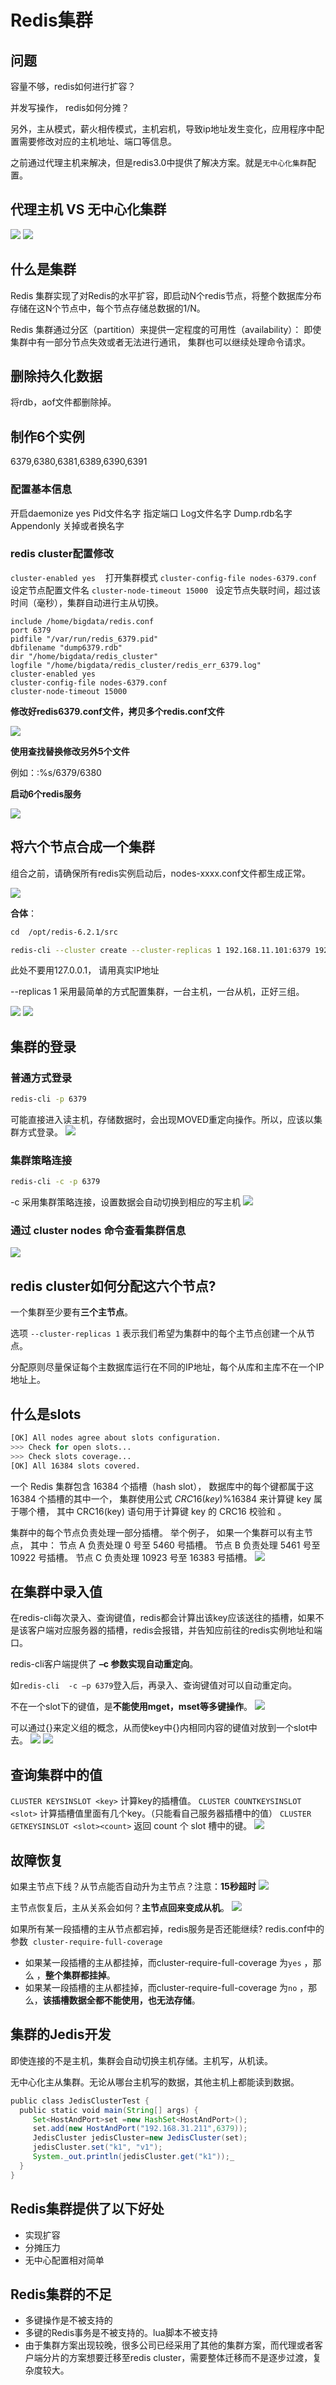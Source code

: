 # Redis集群

## 问题

容量不够，redis如何进行扩容？

并发写操作， redis如何分摊？

另外，主从模式，薪火相传模式，主机宕机，导致ip地址发生变化，应用程序中配置需要修改对应的主机地址、端口等信息。

之前通过代理主机来解决，但是redis3.0中提供了解决方案。就是`无中心化集群`配置。

## 代理主机 VS 无中心化集群

![](https://raw.githubusercontent.com/Swiftie13st/Figurebed/main/img/202210101446906.png)
![](https://raw.githubusercontent.com/Swiftie13st/Figurebed/main/img/202210101447696.png)

## 什么是集群

Redis 集群实现了对Redis的水平扩容，即启动N个redis节点，将整个数据库分布存储在这N个节点中，每个节点存储总数据的1/N。

Redis 集群通过分区（partition）来提供一定程度的可用性（availability）： 即使集群中有一部分节点失效或者无法进行通讯， 集群也可以继续处理命令请求。

## 删除持久化数据

将rdb，aof文件都删除掉。

## 制作6个实例

6379,6380,6381,6389,6390,6391

### 配置基本信息

开启daemonize yes
Pid文件名字
指定端口
Log文件名字
Dump.rdb名字
Appendonly 关掉或者换名字

### redis cluster配置修改

`cluster-enabled yes`    打开集群模式
`cluster-config-file nodes-6379.conf`  设定节点配置文件名
`cluster-node-timeout 15000`   设定节点失联时间，超过该时间（毫秒），集群自动进行主从切换。

```plain
include /home/bigdata/redis.conf
port 6379
pidfile "/var/run/redis_6379.pid"
dbfilename "dump6379.rdb"
dir "/home/bigdata/redis_cluster"
logfile "/home/bigdata/redis_cluster/redis_err_6379.log"
cluster-enabled yes
cluster-config-file nodes-6379.conf
cluster-node-timeout 15000
```

**修改好redis6379.conf文件，拷贝多个redis.conf文件**

![](https://raw.githubusercontent.com/Swiftie13st/Figurebed/main/img/202210040932030.png)

**使用查找替换修改另外5个文件**

例如：:%s/6379/6380 

**启动6个redis服务**

![](https://raw.githubusercontent.com/Swiftie13st/Figurebed/main/img/202210040932177.png)

## 将六个节点合成一个集群

组合之前，请确保所有redis实例启动后，nodes-xxxx.conf文件都生成正常。

![](https://raw.githubusercontent.com/Swiftie13st/Figurebed/main/img/202210040932808.png)

**合体**：

```bash
cd  /opt/redis-6.2.1/src

redis-cli --cluster create --cluster-replicas 1 192.168.11.101:6379 192.168.11.101:6380 192.168.11.101:6381 192.168.11.101:6389 192.168.11.101:6390 192.168.11.101:6391
```

此处不要用127.0.0.1， 请用真实IP地址

--replicas 1 采用最简单的方式配置集群，一台主机，一台从机，正好三组。

![](https://raw.githubusercontent.com/Swiftie13st/Figurebed/main/img/202210040934143.png)
![](https://raw.githubusercontent.com/Swiftie13st/Figurebed/main/img/202210040934844.png)

## 集群的登录

### 普通方式登录

```bash
redis-cli -p 6379
```
可能直接进入读主机，存储数据时，会出现MOVED重定向操作。所以，应该以集群方式登录。
![](https://raw.githubusercontent.com/Swiftie13st/Figurebed/main/img/202210040934577.png)

### 集群策略连接

```bash
redis-cli -c -p 6379
```
-c 采用集群策略连接，设置数据会自动切换到相应的写主机
![](https://raw.githubusercontent.com/Swiftie13st/Figurebed/main/img/202210040934722.png)

### 通过 cluster nodes 命令查看集群信息

![](https://raw.githubusercontent.com/Swiftie13st/Figurebed/main/img/202210040934060.png)

## redis cluster如何分配这六个节点?

一个集群至少要有**三个主节点**。

选项 `--cluster-replicas 1` 表示我们希望为集群中的每个主节点创建一个从节点。

分配原则尽量保证每个主数据库运行在不同的IP地址，每个从库和主库不在一个IP地址上。

## 什么是slots

```bash
[OK] All nodes agree about slots configuration.
>>> Check for open slots...
>>> Check slots coverage...
[OK] All 16384 slots covered.
```

一个 Redis 集群包含 16384 个插槽（hash slot）， 数据库中的每个键都属于这 16384 个插槽的其中一个，
集群使用公式 $CRC16(key)\% 16384$ 来计算键 key 属于哪个槽， 其中 CRC16(key) 语句用于计算键 key 的 CRC16 校验和 。

集群中的每个节点负责处理一部分插槽。 举个例子， 如果一个集群可以有主节点， 其中：
节点 A 负责处理 0 号至 5460 号插槽。
节点 B 负责处理 5461 号至 10922 号插槽。
节点 C 负责处理 10923 号至 16383 号插槽。
![](https://raw.githubusercontent.com/Swiftie13st/Figurebed/main/img/202210101520987.png)

## 在集群中录入值

在redis-cli每次录入、查询键值，redis都会计算出该key应该送往的插槽，如果不是该客户端对应服务器的插槽，redis会报错，并告知应前往的redis实例地址和端口。

redis-cli客户端提供了 **–c 参数实现自动重定向**。

如`redis-cli  -c –p 6379`登入后，再录入、查询键值对可以自动重定向。

不在一个slot下的键值，是**不能使用mget，mset等多键操作**。
![](https://raw.githubusercontent.com/Swiftie13st/Figurebed/main/img/202210040936061.png)

可以通过{}来定义组的概念，从而使key中{}内相同内容的键值对放到一个slot中去。
![](https://raw.githubusercontent.com/Swiftie13st/Figurebed/main/img/202210040936561.png)
![](https://raw.githubusercontent.com/Swiftie13st/Figurebed/main/img/202210101523743.png)

## 查询集群中的值

`CLUSTER KEYSINSLOT <key>`
计算key的插槽值。
`CLUSTER COUNTKEYSINSLOT <slot>`
计算插槽值里面有几个key。（只能看自己服务器插槽中的值）
`CLUSTER GETKEYSINSLOT <slot><count>`
返回 count 个 slot 槽中的键。
![](https://raw.githubusercontent.com/Swiftie13st/Figurebed/main/img/202210040936024.png)

## 故障恢复

如果主节点下线？从节点能否自动升为主节点？注意：**15秒超时**
![](https://raw.githubusercontent.com/Swiftie13st/Figurebed/main/img/202210040936788.png)

主节点恢复后，主从关系会如何？**主节点回来变成从机**。
![](https://raw.githubusercontent.com/Swiftie13st/Figurebed/main/img/202210040936450.png)

如果所有某一段插槽的主从节点都宕掉，redis服务是否还能继续?
redis.conf中的参数  `cluster-require-full-coverage`
- 如果某一段插槽的主从都挂掉，而cluster-require-full-coverage 为`yes` ，那么 ，**整个集群都挂掉**。
- 如果某一段插槽的主从都挂掉，而cluster-require-full-coverage 为`no` ，那么，**该插槽数据全都不能使用，也无法存储**。

## 集群的Jedis开发

即使连接的不是主机，集群会自动切换主机存储。主机写，从机读。

无中心化主从集群。无论从哪台主机写的数据，其他主机上都能读到数据。
```java
public class JedisClusterTest {
  public static void main(String[] args) { 
     Set<HostAndPort>set =new HashSet<HostAndPort>();
     set.add(new HostAndPort("192.168.31.211",6379));
     JedisCluster jedisCluster=new JedisCluster(set);
     jedisCluster.set("k1", "v1");
     System._out.println(jedisCluster.get("k1"));_
  }
}
```

## Redis集群提供了以下好处

- 实现扩容
- 分摊压力
- 无中心配置相对简单

## Redis集群的不足

- 多键操作是不被支持的
- 多键的Redis事务是不被支持的。lua脚本不被支持
- 由于集群方案出现较晚，很多公司已经采用了其他的集群方案，而代理或者客户端分片的方案想要迁移至redis cluster，需要整体迁移而不是逐步过渡，复杂度较大。